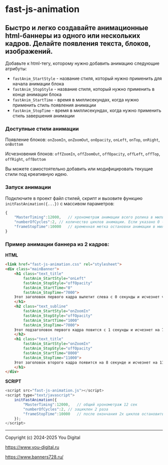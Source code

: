 fast-js-animation
=====================
Быстро и легко создавайте анимационные html-баннеры из одного или нескольких кадров.  Делайте появления текста, блоков, изображений.
-----------------------------------
Добавьте к html-тегу, которому нужно добавить анимацию следующие атрибуты:

* `fastAnim_StartStyle` - название стиля, который нужно применить для начала анимации блока
* `fastAnim_StopStyle` - название стиля, который нужно применить в конце анимации блока
* `fastAnim_StartTime` - время в миллисекундах, когда нужно применить стиль появления анимации
* `fastAnim_StopTime` - время в миллисекундах, когда нужно применить стиль завершения анимации

### Доступные стили анимации

Появление блоков:
`onZoomIn`, `onZoomOut`, `onOpacity`, `onLeft`, `onTop`, `onRight`, `onBottom`

Исчезновения блоков:
`offZoomIn`, `offZoomOut`, `offOpacity`, `offLeft`, `offTop`, `offRight`, `offBottom`

Вы можете самостоятельно добавить или модифицировать текущие стили под креативную идею.  

### Запуск анимации
Подключите в проект файл стилей, скрипт и вызовите функцию `initFastAnimation({...})` с массивом параметров:

```js
{ 
	"MasterTiming":12000,  	// хронометраж анимации всего ролика в милисекундах. В примере: 12 секунд
	"numberOfCycles":2,	// количество циклов анимации. Если указано 0 - бесконечно.
	"frameStopTime":10000  	// временная метка остановки анимации в миллисекундах (стоп-кадр). Если указано 0 стоп-кадра нет. 
}
```

### Пример анимации баннера из 2 кадров:

**HTML**
```html
<link href="fast-js-animation.css" rel="stylesheet">
<div class="mainBanner">
	<h1 class="text_title"
		fastAnim_StartStyle="onLeft" 
		fastAnim_StopStyle="offOpacity"
		fastAnim_StartTime="0" 
		fastAnim_StopTime="7000">
	Этот заголовок первого кадра вылетит слева с 0 секунды и исчезнет через прозрачность на 7 секунде
	</h1>
	<h2 class="text_subline"
		fastAnim_StartStyle="onZoomIn" 
		fastAnim_StopStyle="offOpacity"
		fastAnim_StartTime="1000" 
		fastAnim_StopTime="7000">
	Этот подзаголовок первого кадра повится с 1 секунды и исчезнет на 7 секунде
	</h2>
	<h1 class="text_title"
		fastAnim_StartStyle="onZoomIn" 
		fastAnim_StopStyle="offOpacity"
		fastAnim_StartTime="8000" 
		fastAnim_StopTime="11000">
	Этот заголовок второго кадра появится на 8 секунде и исчезнет на 11 секунде
	</h1>
</div>
```

**SCRIPT**
```js
<script src="fast-js-animation.js"></script>
<script type="text/javascript">
	initFastAnimation({ 
		"MasterTiming":12000,	// общий хронометраж 12 сек
		"numberOfCycles":2,	// зациклен 2 раза
		"frameStopTime":10000	// после окончания 2х циклов остановить анимацию на 10 секунде
	});
</script>
```
-----------------------------------
Copyright (c) 2024-2025 You Digital

<https://www.you-digital.ru>

<https://www.banners728.ru/>
